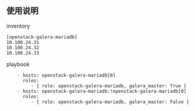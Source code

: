 使用说明
-------

inventory

	[openstack-galera-mariadb]
	10.100.24.31
	10.100.24.32
	10.100.24.33

playbook

        - hosts: openstack-galera-mariadb[0]
          roles:
             - { role: openstack-galera-mariadb, galera_master: True }
        - hosts: openstack-galera-mariadb:!openstack-galera-mariadb[0]
          roles:
             - { role: openstack-galera-mariadb, galera_master: False } 
